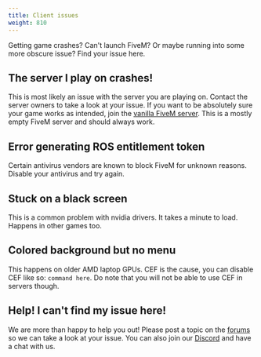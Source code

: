 ```yaml
---
title: Client issues
weight: 810
---
```


Getting game crashes? Can't launch FiveM? Or maybe running into some more
obscure issue? Find your issue here.

The server I play on crashes!
-----------------------------
This is most likely an issue with the server you are playing on. Contact the
server owners to take a look at your issue. If you want to be absolutely sure
your game works as intended, join the [vanilla FiveM server][vanilla-server].
This is a mostly empty FiveM server and should always work.

<!--Could not find game executable
------------------------------
https://media.discordapp.net/attachments/455024366091108352/479263072276578324/unknown.png

FiveM is already installed
--------------------------
https://media.discordapp.net/attachments/455024366091108352/479267390836834306/unknown.png

Game cache outdated
-------------------
https://media.discordapp.net/attachments/455024366091108352/479268603510652946/unknown.png

DLC files are missing (or corrupted)
------------------------------------
https://vgy.me/JJJzfI.png
-->

Error generating ROS entitlement token
--------------------------------------
<!-- https://i.imgur.com/IAobS5M.png -->
Certain antivirus vendors are known to block FiveM for unknown reasons. Disable
your antivirus and try again.

Stuck on a black screen
-----------------------
This is a common problem with nvidia drivers. It takes a minute to load. Happens
in other games too.

<!--
Stuck on 'We're getting there and it will be worth the wait'
------------------------------------------------------------
https://prnt.sc/kj02oo
Unknown.
-->

Colored background but no menu
------------------------------
This happens on older AMD laptop GPUs. CEF is the cause, you can disable CEF
like so: `command here`. Do note that you will not be able to use CEF in
servers though.

Help! I can't find my issue here!
---------------------------------
We are more than happy to help you out!
Please post a topic on the [forums][forum] so we can take a look at your issue.
You can also join our [Discord][discord] and have a chat with us.

[vanilla-server]: https://servers.fivem.net/#/servers/detail/198.27.79.239:45454
[forum]: https://forum.fivem.net/
[discord]: https://discord.gg/GtvkUsc

